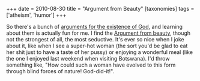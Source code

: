 +++
date = 2010-08-30
title = "Argument from Beauty"
[taxonomies]
tags = ['atheism', 'humor']
+++

So there's a bunch of [arguments for the existence of God], and
learning about them is actually fun for me. I find the [Argument from
beauty], though not the strongest of all, the most seductive. It's ever
so nice when I joke about it, like when I see a super-hot woman (the sort
you'd be glad to eat her shit just to have a taste of her pussy) or
enjoying a wonderful meal (like the one I enjoyed last weekend when
visiting Botswana). I'd throw something like, "How could such a woman
have evolved to this form through blind forces of nature! God-did-it!".

  [arguments for the existence of God]: http://en.wikipedia.org/wiki/Existence_of_God
  [Argument from beauty]: http://en.wikipedia.org/wiki/Argument_from_beauty
